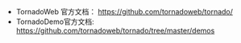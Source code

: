 - TornadoWeb 官方文档： https://github.com/tornadoweb/tornado/
- TornadoDemo官方文档:  https://github.com/tornadoweb/tornado/tree/master/demos

